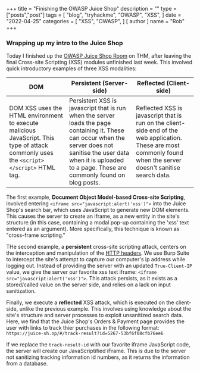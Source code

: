 +++
title = "Finishing the OWASP Juice Shop"
description = ""
type = ["posts","post"]
tags = [
    "blog",
    "tryhackme",
    "OWASP",
    "XSS",
]
date = "2022-04-25"
categories = [
    "XSS",
    "OWASP",
]
[ author ]
  name = "Rob"
+++

### Wrapping up my intro to the Juice Shop

Today I finished up the [OWASP Juice Shop Room](https://tryhackme.com/room/owaspjuiceshop) on THM, after leaving the final Cross-site Scripting (XSS) modules unfinished last week. This involved quick introductory examples of three XSS modalities:

| DOM                                                                                                                                                                                	| Persistent (Server-side)                                                                                                                                                                                                      	| Reflected (Client-side)                                                                                                                                            	|
|-----------------------------------------------------------------------------------------------------------------------------------------------------------------------------------------------	|-------------------------------------------------------------------------------------------------------------------------------------------------------------------------------------------------------------------------------	|--------------------------------------------------------------------------------------------------------------------------------------------------------------------	|
| DOM XSS uses the HTML environment to execute malicious JavaScript. This type of attack commonly uses the `<script></script>`  HTML tag. 	| Persistent XSS is javascript that is run when the server loads the page containing it. These can occur when the server does not sanitise the user data when it is uploaded to a page. These are commonly found on blog posts. 	| Reflected XSS is javascript that is run on the client-side end of the web application. These are most commonly found when the server doesn't sanitise search data. 	|

The first example, **Document Object Model-based Cross-site Scripting**, involved entering 
`<iframe src="javascript:alert('xss')">` into the Juice Shop's search bar, which uses JavaScript to generate new DOM elements. This causes the server to create an iframe, as a new entity in the site's structure (in this case, containing a modal pop-up containing the 'xss' text entered as an argument). More specifically, this technique is known as "cross-frame scripting."

THe second example, a **persistent** cross-site scripting attack, centers on the interception and manipulation of the [HTTP headers](https://developer.mozilla.org/en-US/docs/Web/HTTP/Headers). We use Burp Suite to intercept the site's attempt to capture our computer's ip address while logging out. Instead of providing the server with an updated `True-Client-IP` value, we give the server our favorite xss text iframe: `<iframe src="javascript:alert('xss')">`. This attack persists, as it exists as a stored/called value on the server side, and relies on a lack on input sanitization.

Finally, we execute a **reflected** XSS attack, which is executed on the client-side, unlike the previous example. This involves using knowledge about the site's structure and server processes to exploit unsanitized search data. Here, we find that the Juice Shop's Orders & Payment page provides the user with links to track thier purchases in the following format:
`https://juice-sh.op/#/track-result?id=5267-53bf6f08cfb76ee6`

If we replace the `track-result-id` with our favorite iframe JavaScript code, the server will create our JavaScriptified iFrame. This is due to the server not sanitizing tracking information id numbers, as it returns the information from a database.



